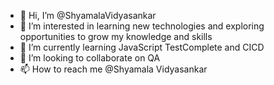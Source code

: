 - 👋 Hi, I’m @ShyamalaVidyasankar
- 👀 I’m interested in learning new technologies and exploring opportunities to grow my knowledge and skills
- 🌱 I’m currently learning JavaScript TestComplete and CICD
- 💞️ I’m looking to collaborate on QA
- 📫 How to reach me @Shyamala Vidyasankar

<!---
ShyamalaVidyasankar/ShyamalaVidyasankar is a ✨ special ✨ repository because its `README.md` (this file) appears on your GitHub profile.
You can click the Preview link to take a look at your changes.
--->
